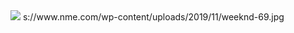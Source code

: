 <img src= 'https://www.nme.com/wp-content/uploads/2019/11/weeknd-696x442.jpg'>
s://www.nme.com/wp-content/uploads/2019/11/weeknd-69.jpg

